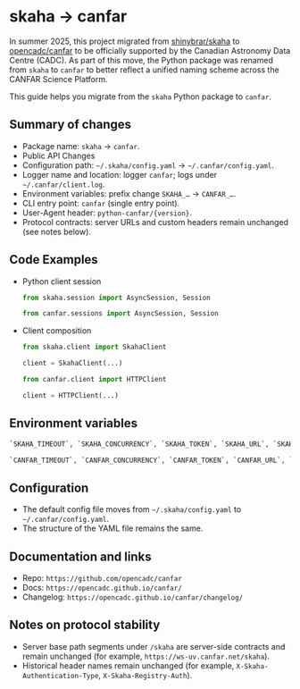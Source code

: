 # skaha → canfar

In summer 2025, this project migrated from [shinybrar/skaha](https://github.com/shinybrar/skaha) to [opencadc/canfar](https://github.com/opencadc/canfar) to be officially supported by the Canadian Astronomy Data Centre (CADC). As part of this move, the Python package was renamed from `skaha` to `canfar` to better reflect a unified naming scheme across the CANFAR Science Platform.

This guide helps you migrate from the `skaha` Python package to `canfar`.

## Summary of changes

- Package name: `skaha` → `canfar`.
- Public API Changes
- Configuration path: `~/.skaha/config.yaml` → `~/.canfar/config.yaml`.
- Logger name and location: logger `canfar`; logs under `~/.canfar/client.log`.
- Environment variables: prefix change `SKAHA_…` → `CANFAR_…`.
- CLI entry point: `canfar` (single entry point).
- User-Agent header: `python-canfar/{version}`.
- Protocol contracts: server URLs and custom headers remain unchanged (see notes below).

## Code Examples

- Python client session

    ```python title="Before"
    from skaha.session import AsyncSession, Session
    ```
    
    ```python title="After"
    from canfar.sessions import AsyncSession, Session
    ```

- Client composition

    ```python title="Before"
    from skaha.client import SkahaClient

    client = SkahaClient(...)
    ```

    ```python title="After"
    from canfar.client import HTTPClient

    client = HTTPClient(...)
    ```

## Environment variables

```bash title="Before"
`SKAHA_TIMEOUT`, `SKAHA_CONCURRENCY`, `SKAHA_TOKEN`, `SKAHA_URL`, `SKAHA_LOGLEVEL
```
```bash title="After"
`CANFAR_TIMEOUT`, `CANFAR_CONCURRENCY`, `CANFAR_TOKEN`, `CANFAR_URL`, `CANFAR_LOGLEVEL`
```

## Configuration

- The default config file moves from `~/.skaha/config.yaml` to `~/.canfar/config.yaml`.
- The structure of the YAML file remains the same.

## Documentation and links

- Repo: `https://github.com/opencadc/canfar`
- Docs: `https://opencadc.github.io/canfar/`
- Changelog: `https://opencadc.github.io/canfar/changelog/`

## Notes on protocol stability

- Server base path segments under `/skaha` are server-side contracts and remain unchanged (for example, `https://ws-uv.canfar.net/skaha`).
- Historical header names remain unchanged (for example, `X-Skaha-Authentication-Type`, `X-Skaha-Registry-Auth`).

